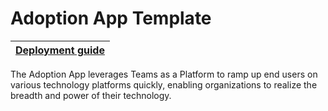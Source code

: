 # Adoption App Template

| [Deployment guide](https://github.com/akporzondek/adoption_app/wiki/Deployment-Guide) |
| ---- |

The Adoption App leverages Teams as a Platform to ramp up end users on various technology platforms quickly, enabling organizations to realize the breadth and power of their technology. 
